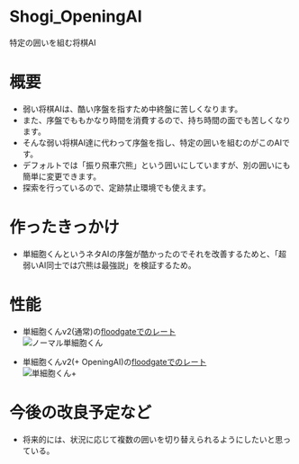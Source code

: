# Shogi_OpeningAI
特定の囲いを組む将棋AI

# 概要
- 弱い将棋AIは、酷い序盤を指すため中終盤に苦しくなります。
- また、序盤でももかなり時間を消費するので、持ち時間の面でも苦しくなります。
- そんな弱い将棋AI達に代わって序盤を指し、特定の囲いを組むのがこのAIです。
- デフォルトでは「振り飛車穴熊」という囲いにしていますが、別の囲いにも簡単に変更できます。
- 探索を行っているので、定跡禁止環境でも使えます。

# 作ったきっかけ
- 単細胞くんというネタAIの序盤が酷かったのでそれを改善するためと、「超弱いAI同士では穴熊は最強説」を検証するため。

# 性能
- 単細胞くんv2(通常)の[floodgateでのレート](http://wdoor.c.u-tokyo.ac.jp/shogi/view/show-player.cgi?event=LATEST&filter=floodgate&show_self_play=1&user=tansaibo_kun_v2%2B81dc9bdb52d04dc20036dbd8313ed055)<br>
![ノーマル単細胞くん](https://user-images.githubusercontent.com/66828980/189271483-3f016be9-37df-4db4-a59e-089f9b6c52c1.png)

- 単細胞くんv2(+ OpeningAI)の[floodgateでのレート](http://wdoor.c.u-tokyo.ac.jp/shogi/view/show-player.cgi?event=LATEST&filter=floodgate&show_self_play=1&user=tansaibo_kun_v2_PLUS%2B9996535e07258a7bbfd8b132435c5962)<br>
![単細胞くん+](https://user-images.githubusercontent.com/66828980/189271490-8dced56e-a87a-4f06-a2fe-7ec3f70585ae.png)

# 今後の改良予定など
- 将来的には、状況に応じて複数の囲いを切り替えられるようにしたいと思っている。
